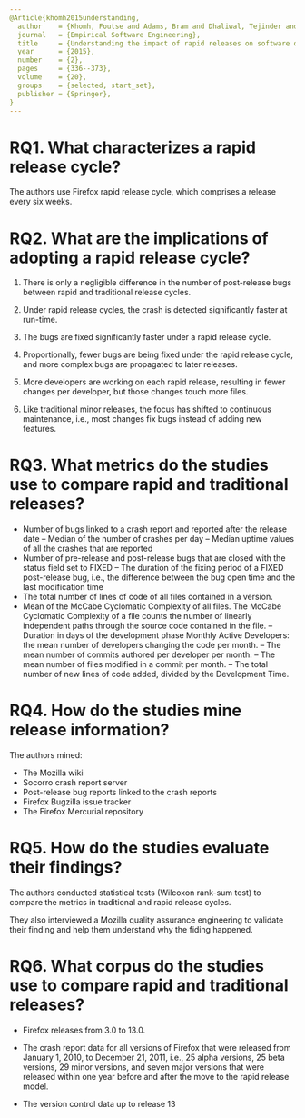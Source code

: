 ```yaml
---
@Article{khomh2015understanding,
  author    = {Khomh, Foutse and Adams, Bram and Dhaliwal, Tejinder and Zou, Ying},
  journal   = {Empirical Software Engineering},
  title     = {Understanding the impact of rapid releases on software quality},
  year      = {2015},
  number    = {2},
  pages     = {336--373},
  volume    = {20},
  groups    = {selected, start_set},
  publisher = {Springer},
}
---
```


# RQ1. What characterizes a rapid release cycle?

The authors use Firefox rapid release cycle, which comprises a release every six weeks.


# RQ2. What are the implications of adopting a rapid release cycle?

  1. There is only a negligible difference in the number of post-release bugs between rapid and traditional release cycles. 
  
  2. Under rapid release cycles, the crash is detected significantly faster at run-time.

  3. The bugs are fixed significantly faster under a rapid release cycle. 

  4. Proportionally, fewer bugs are being fixed under the rapid release cycle, and more complex bugs are propagated to later releases.

  5. More developers are working on each rapid release, resulting in fewer changes per developer, but those changes touch more files. 
  
  6. Like traditional minor releases, the focus has shifted to continuous maintenance, i.e., most changes fix bugs instead of adding new features.
  

# RQ3. What metrics do the studies use to compare rapid and traditional releases?

  - Number of bugs linked to a crash report and reported after the release date
  – Median of the number of crashes per day
  – Median uptime values of all the crashes that are reported
  - Number of pre-release and post-release bugs that are closed with the status field set to FIXED
  – The duration of the fixing period of a FIXED post-release bug, i.e., the difference between the bug open time and the last modification time 
  - The total number of lines of code of all files contained in a version. 
  - Mean of the McCabe Cyclomatic Complexity of all files. The McCabe Cyclomatic Complexity of a file counts the number of linearly independent paths through the source code contained in the file.
  – Duration in days of the development phase
Monthly Active Developers: the mean number of developers changing the code per
month.
  – The mean number of commits authored per developer per
month.
  – The mean number of files modified in a commit per month.
  – The total number of new lines of code added, divided by the Development Time.


# RQ4. How do the studies mine release information?

The authors mined:
  - The Mozilla wiki
  - Socorro crash report server
  - Post-release bug reports linked to the crash reports
  - Firefox Bugzilla issue tracker
  - The Firefox Mercurial repository


# RQ5. How do the studies evaluate their findings?

The authors conducted statistical tests  (Wilcoxon rank-sum test) to compare the metrics in traditional and rapid release cycles. 

They also interviewed a Mozilla quality assurance engineering to validate their finding and help them understand why the fiding happened.

# RQ6. What corpus do the studies use to compare rapid and traditional releases?

  - Firefox releases from 3.0 to 13.0.

  - The crash report data for all versions of Firefox that were released from January 1, 2010, to December 21, 2011, i.e., 25 alpha versions, 25 beta versions, 29 minor versions, and seven major versions that were released within one year before and after the move to the rapid release model.

  - The version control data up to release 13
